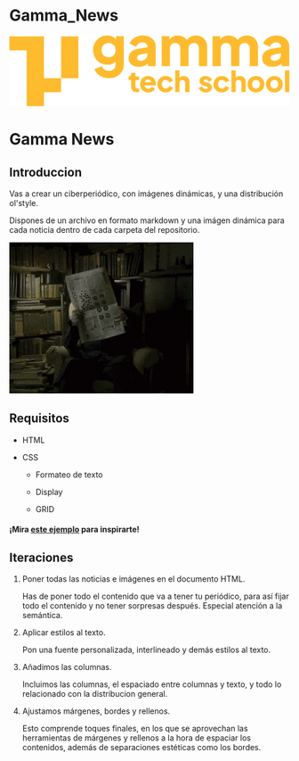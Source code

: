 # Gamma_News

![Logotipo de GammaTech School](assets/Logo_Yellow.png)

# Gamma News

## Introduccion ##

Vas a crear un ciberperiódico, con imágenes dinámicas, y una distribución ol'style.

Dispones de un archivo en formato markdown y una imágen dinámica para cada noticia dentro de cada carpeta del repositorio.

![](assets/titulo.gif)

## Requisitos ##

- HTML

- CSS

    - Formateo de texto

    - Display

    - GRID

#### ¡Mira [este ejemplo](https://codepen.io/silkine/full/QWBxVX) para inspirarte!

## Iteraciones ##

1. Poner todas las noticias e imágenes en el documento HTML.

    Has de poner todo el contenido que va a tener tu periódico, para así fijar todo el contenido y no tener sorpresas después. Especial atención a la semántica.

2. Aplicar estilos al texto.

    Pon una fuente personalizada, interlineado y demás estilos al texto.

3. Añadimos las columnas.

    Incluimos las columnas, el espaciado entre columnas y texto, y todo lo relacionado con la distribucion general.

4. Ajustamos márgenes, bordes y rellenos.

    Esto comprende toques finales, en los que se aprovechan las herramientas de márgenes y rellenos a la hora de espaciar los contenidos, además de separaciones estéticas como los bordes.

